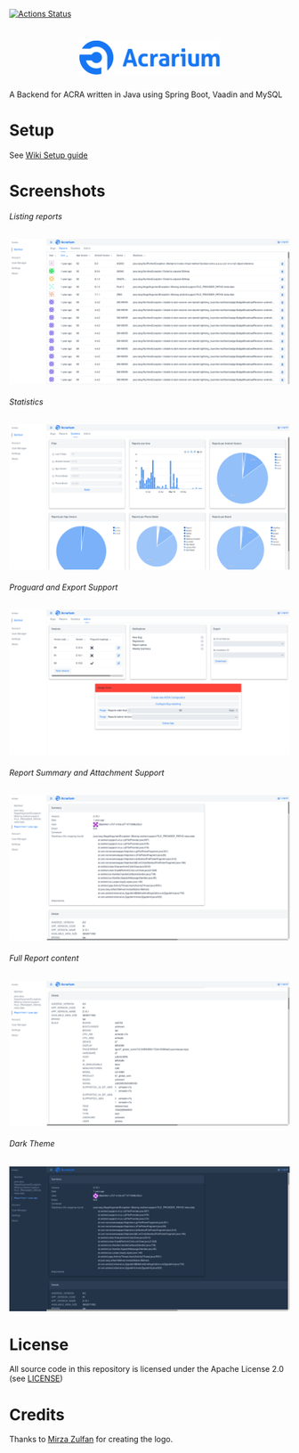 [![Actions Status](https://github.com/F43nd1r/Acrarium/workflows/tests/badge.svg)](https://github.com/F43nd1r/Acrarium/actions)

<h1 align=center>
<img src="acrarium/src/main/resources/META-INF/resources/frontend/logo.png" width=50%>
</h1>
A Backend for ACRA written in Java using Spring Boot, Vaadin and MySQL

# Setup

See [Wiki Setup guide](https://github.com/F43nd1r/acra-backend/wiki/Setup-guide)

# Screenshots

###### Listing reports
![report list](screenshots/reports.png)

###### Statistics
![statistics](screenshots/statistics.png)

###### Proguard and Export Support
![admin tab](screenshots/admin.png)

###### Report Summary and Attachment Support
![report summary](screenshots/summary.png)

###### Full Report content
![report content](screenshots/details.png)

###### Dark Theme
![dark theme](screenshots/dark.png)

# License

All source code in this repository is licensed under the Apache License 2.0 (see [LICENSE](LICENSE))

# Credits

 Thanks to [Mirza Zulfan](https://github.com/mirzazulfan) for creating the logo.
